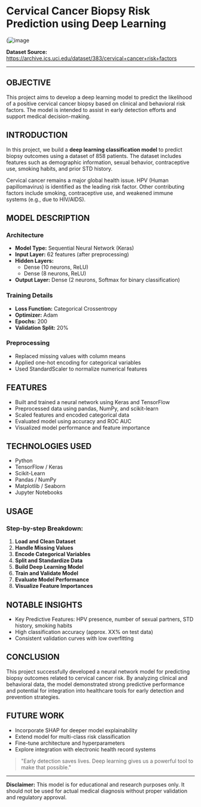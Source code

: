 # Cervical Cancer Biopsy Risk Prediction using Deep Learning

(![image](https://github.com/user-attachments/assets/782dc420-0a80-4ede-a49a-9de22ec6e882)


**Dataset Source:** https://archive.ics.uci.edu/dataset/383/cervical+cancer+risk+factors

---


## OBJECTIVE
This project aims to develop a deep learning model to predict the likelihood of a positive cervical cancer biopsy based on clinical and behavioral risk factors. The model is intended to assist in early detection efforts and support medical decision-making.

## INTRODUCTION
In this project, we build a **deep learning classification model** to predict biopsy outcomes using a dataset of 858 patients. The dataset includes features such as demographic information, sexual behavior, contraceptive use, smoking habits, and prior STD history.

Cervical cancer remains a major global health issue. HPV (Human papillomavirus) is identified as the leading risk factor. Other contributing factors include smoking, contraceptive use, and weakened immune systems (e.g., due to HIV/AIDS).

## MODEL DESCRIPTION
### Architecture
- **Model Type:** Sequential Neural Network (Keras)
- **Input Layer:** 62 features (after preprocessing)
- **Hidden Layers:**
  - Dense (10 neurons, ReLU)
  - Dense (8 neurons, ReLU)
- **Output Layer:** Dense (2 neurons, Softmax for binary classification)

### Training Details
- **Loss Function:** Categorical Crossentropy
- **Optimizer:** Adam
- **Epochs:** 200
- **Validation Split:** 20%

### Preprocessing
- Replaced missing values with column means
- Applied one-hot encoding for categorical variables
- Used StandardScaler to normalize numerical features

## FEATURES
- Built and trained a neural network using Keras and TensorFlow
- Preprocessed data using pandas, NumPy, and scikit-learn
- Scaled features and encoded categorical data
- Evaluated model using accuracy and ROC AUC
- Visualized model performance and feature importance

## TECHNOLOGIES USED
- Python
- TensorFlow / Keras
- Scikit-Learn
- Pandas / NumPy
- Matplotlib / Seaborn
- Jupyter Notebooks

## USAGE
### Step-by-step Breakdown:
1. **Load and Clean Dataset**
2. **Handle Missing Values**
3. **Encode Categorical Variables**
4. **Split and Standardize Data**
5. **Build Deep Learning Model**
6. **Train and Validate Model**
7. **Evaluate Model Performance**
8. **Visualize Feature Importances**

## NOTABLE INSIGHTS
- Key Predictive Features: HPV presence, number of sexual partners, STD history, smoking habits
- High classification accuracy (approx. XX% on test data)
- Consistent validation curves with low overfitting

## CONCLUSION
This project successfully developed a neural network model for predicting biopsy outcomes related to cervical cancer risk. By analyzing clinical and behavioral data, the model demonstrated strong predictive performance and potential for integration into healthcare tools for early detection and prevention strategies.

## FUTURE WORK
- Incorporate SHAP for deeper model explainability
- Extend model for multi-class risk classification
- Fine-tune architecture and hyperparameters
- Explore integration with electronic health record systems

> "Early detection saves lives. Deep learning gives us a powerful tool to make that possible."

---

**Disclaimer:** This model is for educational and research purposes only. It should not be used for actual medical diagnosis without proper validation and regulatory approval.

